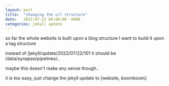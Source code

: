 ```yaml
---
layout: post
title:  "changing the url structure"
date:   2022-07-22 04:00:00 -0400
categories: jekyll update
---
```


so far the whole website is built upon a blog structure 
I want to build it upon a tag structure 

instead of /jekyll/update/2022/07/22/101
it should be /data/synapse/pipelines/..


maybe this doesn't make any sense though..

it is too easy, just change the jekyll update to [website, boomboom]